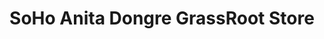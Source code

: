 ---
title: "SoHo Anita Dongre GrassRoot Store"
url: /new-york/soho-anita-dongre-grassroot-store/
shop: clothes
---